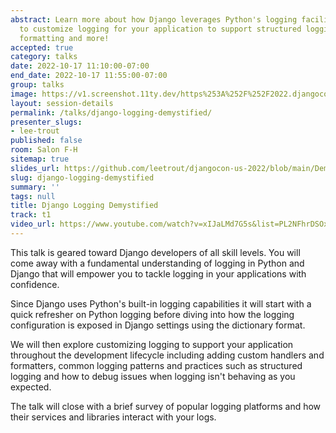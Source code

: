 ```yaml
---
abstract: Learn more about how Django leverages Python's logging facilities and how
  to customize logging for your application to support structured logging, custom
  formatting and more!
accepted: true
category: talks
date: 2022-10-17 11:10:00-07:00
end_date: 2022-10-17 11:55:00-07:00
group: talks
image: https://v1.screenshot.11ty.dev/https%253A%252F%252F2022.djangocon.us%252Fpresenters%252Flee-trout%252F/opengraph/
layout: session-details
permalink: /talks/django-logging-demystified/
presenter_slugs:
- lee-trout
published: false
room: Salon F-H
sitemap: true
slides_url: https://github.com/leetrout/djangocon-us-2022/blob/main/Demystifying_Django_Logging_DCUS22.pdf
slug: django-logging-demystified
summary: ''
tags: null
title: Django Logging Demystified
track: t1
video_url: https://www.youtube.com/watch?v=xIJaLMd7G5s&list=PL2NFhrDSOxgUoF-4F2MdAFvOK1wOrNdqB
---
```


This talk is geared toward Django developers of all skill levels. You will come away with a fundamental understanding of logging in Python and Django that will empower you to tackle logging in your applications with confidence.

Since Django uses Python's built-in logging capabilities it will start with a quick refresher on Python logging before diving into how the logging configuration is exposed in Django settings using the dictionary format.

We will then explore customizing logging to support your application throughout the development lifecycle including adding custom handlers and formatters, common logging patterns and practices such as structured logging and how to debug issues when logging isn't behaving as you expected.

The talk will close with a brief survey of popular logging platforms and how their services and libraries interact with your logs.
